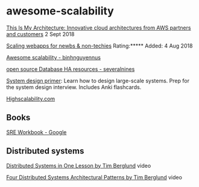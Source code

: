 # awesome-scalability


[This Is My Architecture: Innovative cloud architectures from AWS partners and customers](https://aws.amazon.com/this-is-my-architecture/) 2 Sept 2018

[Scaling webapps for newbs & non-techies](https://arcentry.com/blog/scaling-webapps-for-newbs-and-non-techies/)
Rating:***** Added: 4 Aug 2018

[Awesome scalability - binhnguyennus](https://github.com/binhnguyennus/awesome-scalability)

[open source Database HA resources - severalnines](http://highscalability.com/blog/2018/6/8/open-source-database-ha-resources-from-severalnines.html)

[System design primer](https://github.com/donnemartin/system-design-primer): Learn how to design large-scale systems. Prep for the system design interview. Includes Anki flashcards. 

[Highscalability.com](http://highscalability.com)

## Books
[SRE Workbook - Google](https://landing.google.com/sre/book.html)

## Distributed systems
[Distributed Systems in One Lesson by Tim Berglund](https://www.youtube.com/watch?v=Y6Ev8GIlbxc&t=277s) video

[Four Distributed Systems Architectural Patterns by Tim Berglund](https://www.youtube.com/watch?v=tpspO9K28PM&t=1339s) video
